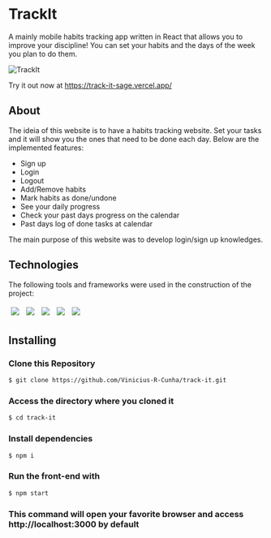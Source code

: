 # TrackIt
A mainly mobile habits tracking app written in React that allows you to improve your discipline! You can set your habits and the days of the week you plan to do them.

![TrackIt](https://user-images.githubusercontent.com/92492685/150709730-a4cacecd-76c4-4afe-9b87-67c7541b9127.gif)

Try it out now at https://track-it-sage.vercel.app/

## About
The ideia of this website is to have a habits tracking website. Set your tasks and it will show you the ones that need to be done each day. Below are the implemented features:
- Sign up
- Login
- Logout
- Add/Remove habits
- Mark habits as done/undone
- See your daily progress
- Check your past days progress on the calendar
- Past days log of done tasks at calendar

The main purpose of this website was to develop login/sign up knowledges.

## Technologies
The following tools and frameworks were used in the construction of the project:<br>
<p>
  <img style='margin: 5px;' src='https://img.shields.io/badge/dayjs%20-%2320232a.svg?&style=for-the-badge&color=green'>
  <img style='margin: 5px;' src='https://img.shields.io/badge/styled-components%20-%2320232a.svg?&style=for-the-badge&color=b8679e&logo=styled-components&logoColor=%3a3a3a'>
  <img style='margin: 5px;' src='https://img.shields.io/badge/axios%20-%2320232a.svg?&style=for-the-badge&color=informational'>
  <img style='margin: 5px;' src="https://img.shields.io/badge/react-app%20-%2320232a.svg?&style=for-the-badge&color=60ddf9&logo=react&logoColor=%2361DAFB"/>
  <img style='margin: 5px;' src="https://img.shields.io/badge/react_route%20-%2320232a.svg?&style=for-the-badge&logo=react&logoColor=%2361DAFB"/>
</p>

## Installing

### Clone this Repository
```bash
$ git clone https://github.com/Vinicius-R-Cunha/track-it.git
```

### Access the directory where you cloned it
```bash
$ cd track-it
```

### Install dependencies

```bash
$ npm i
```

### Run the front-end with
```bash
$ npm start
```

### This command will open your favorite browser and access http://localhost:3000 by default
